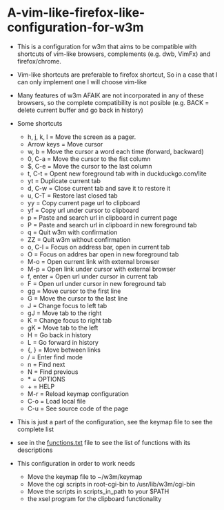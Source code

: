 # A-vim-like-firefox-like-configuration-for-w3m
- This is a configuration for w3m that aims to be compatible with shortcuts of
  vim-like browsers, complements (e.g. dwb, VimFx) and firefox/chrome.
- Vim-like shortcuts are preferable to firefox shortcut, So in a case that I
  can only implement one I will choose vim-like
- Many features of w3m AFAIK are not incorporated in any of these browsers, so
  the complete compatibility is not posible (e.g. BACK = delete current buffer
  and go back in history)

- Some shortcuts
	- h, j, k, l = Move the screen as a pager.
	- Arrow keys = Move cursor
	- w, b       = Move the cursor a word each time (forward, backward)
	- 0, C-a     = Move the cursor to the fist column
	- $, C-e     = Move the cursor to the last column
	- t, C-t     = Opent new foreground tab with in duckduckgo.com/lite
	- yt         = Duplicate current tab
	- d, C-w     = Close current tab and save it to restore it
	- u, C-T     = Restore last closed tab
	- yy         = Copy current page url to clipboard
	- yf         = Copy url under cursor to clipboard
	- p          = Paste and search url in clipboard in current page
	- P          = Paste and search url in clipboard in new foreground tab
	- q          = Quit w3m with confirmation
	- ZZ         = Quit w3m without confirmation
	- o, C-l     = Focus on address bar, open in current tab
	- O          = Focus on addres bar open in new foreground tab
	- M-o        = Open current link with external browser
	- M-p        = Open link under cursor with external browser
	- f, enter   = Open url under cursor in current tab
	- F          = Open url under cursor in new foreground tab
	- gg         = Move cursor to the first line
	- G          = Move the cursor to the last line
	- J          = Change focus to left tab
	- gJ         = Move tab to the right
	- K          = Change focus to right tab
	- gK         = Move tab to the left
	- H          = Go back in history
	- L          = Go forward in history
	- {, }       = Move between links
	- /          = Enter find mode
	- n          = Find next
	- N          = Find previous
	- \*         = OPTIONS
	- \+         = HELP
	- M-r        = Reload keymap configuration
	- C-o        = Load local file
	- C-u        = See source code of the page

- This is just a part of the configuration, see the keymap file to see the
  complete list
- see in the [functions.txt](https://github.com/felipesaa/A-vim-like-firefox-like-configuration-for-w3m/blob/master/documentation/functions.txt) file to see the list of functions with
  its descriptions

- This configuration in order to work needs
	- Move the keymap file to ~/w3m/keymap
	- Move the cgi scripts in root-cgi-bin to /usr/lib/w3m/cgi-bin
	- Move the scripts in scripts_in_path to your $PATH
	- the xsel program for the clipboard functionality
